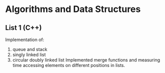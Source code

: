 # Algorithms and Data Structures
## List 1 (C++)
Implementation of:
1. queue and stack
2. singly linked list
3. circular doubly linked list
Implemented merge functions and measuring time accessing elements on different positions in lists.
